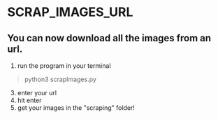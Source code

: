 # SCRAP_IMAGES_URL
## You can now download all the images from an url.

 1. run the program in your terminal

> python3 scrapImages.py

 3. enter your url
 4. hit enter
 5. get your images in the "scraping" folder!

